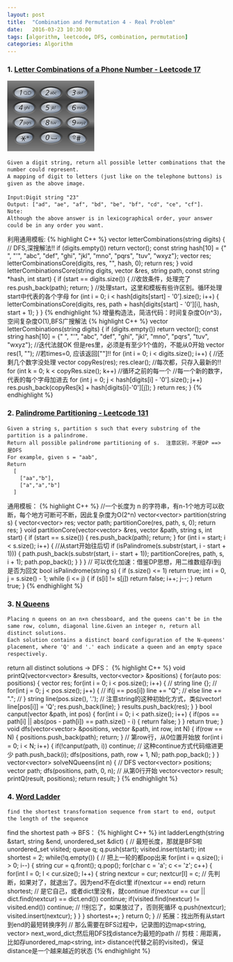 ```yaml
---
layout: post
title:  "Combination and Permutation 4 - Real Problem"
date:   2016-03-23 10:30:00
tags: [algorithm, leetcode, DFS, combination, permutation]
categories: Algorithm
---
```


### 1. [Letter Combinations of a Phone Number - Leetcode 17](https://leetcode.com/problems/letter-combinations-of-a-phone-number/)
![phonenumber](/res/phonenumber.png)

```
Given a digit string, return all possible letter combinations that the number could represent.
A mapping of digit to letters (just like on the telephone buttons) is given as the above image.

Input:Digit string "23"
Output: ["ad", "ae", "af", "bd", "be", "bf", "cd", "ce", "cf"].
Note:
Although the above answer is in lexicographical order, your answer could be in any order you want.
```

利用通用模板:
{% highlight C++ %}
vector<string> letterCombinations(string digits) {
  // DFS,深搜解法!!
  if (digits.empty()) return vector<string>();
  const string hash[10] = {" ",   "'",   "abc",  "def", "ghi",
                           "jkl", "mno", "pqrs", "tuv", "wxyz"};
  vector<string> res;
  letterCombinationsCore(digits, res, "", hash, 0);
  return res;
}
void letterCombinationsCore(string digits, vector<string> &res, string path,
                            const string *hash, int start) {
  if (start == digits.size()) {  //收敛条件，处理完了
    res.push_back(path);
    return;
  }
  //处理start，这里和模板有些许区别。循环处理start中代表的各个字母
  for (int i = 0; i < hash[digits[start] - '0'].size(); i++) {
    letterCombinationsCore(digits, res, path + hash[digits[start] - '0'][i],
                           hash, start + 1);
  }
}
{% endhighlight %}
增量构造法，简洁代码：时间复杂度O(n^3)，空间复杂度O(1),BFS广搜解法
{% highlight C++ %}
vector<string> letterCombinations(string digits) {
  if (digits.empty()) return vector<string>();
  const string hash[10] = {" ",   "'",   "abc",  "def", "ghi",
                           "jkl", "mno", "pqrs", "tuv", "wxyz"};
  //迭代法就OK  但是res里，必须是有至少1个值的，不能从0开始
  vector<string> res(1, "");                 //若times=0, 应该返回[""]!!
  for (int i = 0; i < digits.size(); i++) {  //还剩几个数字没处理
    vector<string> copyRes(res);
    res.clear();                              //每次都，只存入最新的!!
    for (int k = 0; k < copyRes.size(); k++)  //循环之前的每一个
      //每一个新的数字，代表的每个字母加进去
      for (int j = 0; j < hash[digits[i] - '0'].size(); j++)
        res.push_back(copyRes[k] + hash[digits[i]-'0'][j]);
  }
  return res;
}
{% endhighlight %}

### 2. [Palindrome Partitioning - Leetcode 131](https://leetcode.com/problems/palindrome-partitioning/)
```
Given a string s, partition s such that every substring of the partition is a palindrome.
Return all possible palindrome partitioning of s.  注意区别，不是DP ==> 是DFS
For example, given s = "aab",
Return
  [
    ["aa","b"],
    ["a","a","b"]
  ]
```

通用模板：
{% highlight C++ %}
//一个长度为 n 的字符串，有n-1个地方可以砍断，每个地方可断可不断，因此复杂度为O(2^n)
vector<vector<string>> partition(string s) {
  vector<vector<string>> res;
  vector<string> path;
  partitionCore(res, path, s, 0);
  return res;
}
void partitionCore(vector<vector<string>> &res, vector<string> &path, string s,
                   int start) {
  if (start == s.size()) {
    res.push_back(path);
    return;
  }
  for (int i = start; i < s.size(); i++) {  //从start开始往后切
    if (isPalindrome(s.substr(start, i - start + 1))) {
      path.push_back(s.substr(start, i - start + 1));
      partitionCore(res, path, s, i + 1);
      path.pop_back();
    }
  }
}
// 可以优化加速：借鉴DP思想，用二维数组存i到j是否为回文
bool isPalindrome(string s) {
  if (s.size() <= 1) return true;
  int i = 0, j = s.size() - 1;
  while (i <= j) {
    if (s[i] != s[j]) return false;
        i++;    j--;
    }
    return true;
}
{% endhighlight %}

### 3. [N Queens](https://www.lintcode.com/problem/33/)
```
Placing n queens on an n×n chessboard, and the queens can't be in the same row, column, diagonal line.Given an integer n, return all distinct solutions.
Each solution contains a distinct board configuration of the N-queens' placement, where 'Q' and '.' each indicate a queen and an empty space respectively.
```
return all distinct solutions -> DFS：
{% highlight C++ %}
void printQ(vector<vector<string>> &results, vector<vector<int>> &positions) {
    for(auto pos: positions) {
        vector<string> res;
        for(int i = 0; i < pos.size(); i++) {
            // string line {};
            // for(int j = 0; j < pos.size(); j++) {
            //     if(j == pos[i]) line += "Q";
            //     else line += ".";
            // }
            string line(pos.size(), '.');  // 注意string的这种初始化方式，类似vector!
            line[pos[i]] = 'Q';
            res.push_back(line);
        }
        results.push_back(res);
    }
}
bool canput(vector<int> &path, int pos) {
    for(int i = 0; i < path.size(); i++) {
        if(pos == path[i] || abs(pos - path[i]) == path.size() - i) {
            return false;
        }
    }
    return true;
}
void dfs(vector<vector<int>> &positions, vector<int> &path, int row, int N) {
    if(row == N) {
        positions.push_back(path);
        return;
    }
    // 第row行，从0位置开始放
    for(int i = 0; i < N; i++) {
        if(!canput(path, i)) continue;  // 这种continue方式代码缩进更少
        path.push_back(i);
        dfs(positions, path, row + 1, N);
        path.pop_back();
    }
}
vector<vector<string>> solveNQueens(int n) {
    // DFS
    vector<vector<int>> positions;
    vector<int> path;
    dfs(positions, path, 0, n);  // 从第0行开始
    vector<vector<string>> result;
    printQ(result, positions);
    return result;
}
{% endhighlight %}

### 4. [Word Ladder](https://www.lintcode.com/problem/120/)
```
find the shortest transformation sequence from start to end, output the length of the sequence
```
find the shortest path -> BFS：
{% highlight C++ %}
int ladderLength(string &start, string &end, unordered_set<string> &dict) {
    // 最短长度，那就是BFS啦
    unordered_set<string> visited;
    queue<string> q;
    q.push(start);
    visited.insert(start);
    int shortest = 2;
    while(!q.empty()) {
        // 把上一轮的都pop出来
        for(int i = q.size(); i > 0; i--) {
            string cur = q.front();
            q.pop();
            for(char c = 'a'; c <= 'z'; c++) {
                for(int l = 0; l < cur.size(); l++) {
                    string nextcur = cur;
                    nextcur[l] = c;
                    // 先判断，如果对了，就退出了。因为end不在dict里
                    if(nextcur == end) return shortest;
                    // 是它自己，或者dict里没有，就continue
                    if(nextcur == cur || dict.find(nextcur) == dict.end()) continue;
                    if(visited.find(nextcur) != visited.end()) continue;  // !!别忘了，如果放过了，否则死循环
                    q.push(nextcur);
                    visited.insert(nextcur);
                }
            }
        }
        shortest++;
    }
    return 0;
}
// 拓展：找出所有从start到end的最短转换序列
// 那么需要在BFS过程中，记录图的边map<string, vector<string>> next_word_dict;然后用DFS找distance为最短的path
// 剪枝：用距离，比如存unordered_map<string, int> distance(代替之前的visited)，保证distance是一个越来越近的状态
{% endhighlight %}
